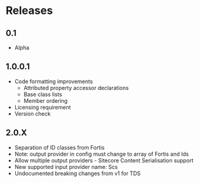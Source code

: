 # Releases

## 0.1

- Alpha

## 1.0.0.1

- Code formatting improvements
  - Attributed property accessor declarations
  - Base class lists
  - Member ordering
- Licensing requirement
- Version check

## 2.0.X

- Separation of ID classes from Fortis
- Note: output provider in config must change to array of Fortis and Ids
- Allow multiple output providers - Sitecore Content Serialisation support
- New supported input provider name: Scs
- Undocumented breaking changes from v1 for TDS
